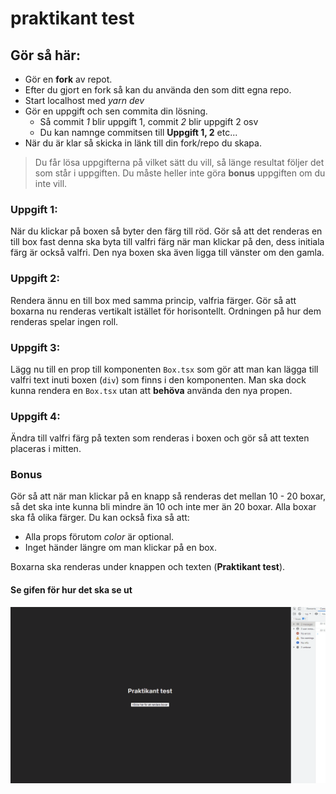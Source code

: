 ﻿# praktikant test

## Gör så här:
- Gör en **fork** av repot.
- Efter du gjort en fork så kan du använda den som ditt egna repo.
- Start localhost med *yarn dev*
- Gör en uppgift och sen commita din lösning.
    - Så commit _1_ blir uppgift 1, commit _2_ blir uppgift 2 osv
    - Du kan namnge commitsen till **Uppgift 1, 2** etc...
- När du är klar så skicka in länk till din fork/repo du skapa.

> Du får lösa uppgifterna på vilket sätt du vill, så länge resultat följer det som står i uppgiften. Du måste heller inte göra **bonus** uppgiften om du inte vill.

### Uppgift 1:
När du klickar på boxen så byter den färg till röd. Gör så att det renderas en till box fast denna ska byta till valfri färg när man klickar på den, dess initiala färg är också valfri. Den nya boxen ska även ligga till vänster om den gamla.

### Uppgift 2:
Rendera ännu en till box med samma princip, valfria färger. Gör så att boxarna nu renderas vertikalt istället för horisontellt. Ordningen på hur dem renderas spelar ingen roll.

### Uppgift 3:
Lägg nu till en prop till komponenten `Box.tsx` som gör att man kan lägga till valfri text inuti boxen (`div`) som finns i den komponenten. Man ska dock kunna rendera en `Box.tsx` utan att **behöva** använda den nya propen.

### Uppgift 4:
Ändra till valfri färg på texten som renderas i boxen och gör så att texten placeras i mitten.

### Bonus
Gör så att när man klickar på en knapp så renderas det mellan 10 - 20 boxar, så det ska inte kunna bli mindre än 10 och inte mer än 20 boxar. Alla boxar ska få olika färger. Du kan också fixa så att:
- Alla props förutom *color* är optional.
- Inget händer längre om man klickar på en box.

Boxarna ska renderas under knappen och texten (**Praktikant test**).
#### Se gifen för hur det ska se ut

![alt text](https://github.com/JesperCaspeco/praktikant_test/blob/main/src/misc/praktikantTest.gif)
